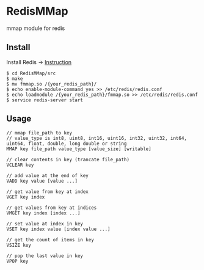 # RedisMMap
 mmap module for redis

## Install
Install Redis  ->  [Instruction](https://redis.io/docs/getting-started/installation)
```
$ cd RedisMMap/src
$ make
$ mv fmmap.so /{your_redis_path}/
$ echo enable-module-command yes >> /etc/redis/redis.conf
$ echo loadmodule /{your_redis_path}/fmmap.so >> /etc/redis/redis.conf
$ service redis-server start
```
## Usage
```
// mmap file_path to key
// value_type is int8, uint8, int16, uint16, int32, uint32, int64, uint64, float, double, long double or string
MMAP key file_path value_type [value_size] [writable]

// clear contents in key (trancate file_path)
VCLEAR key

// add value at the end of key
VADD key value [value ...]

// get value from key at index
VGET key index

// get values from key at indices
VMGET key index [index ...]

// set value at index in key
VSET key index value [index value ...]

// get the count of items in key
VSIZE key

// pop the last value in key
VPOP key
```
